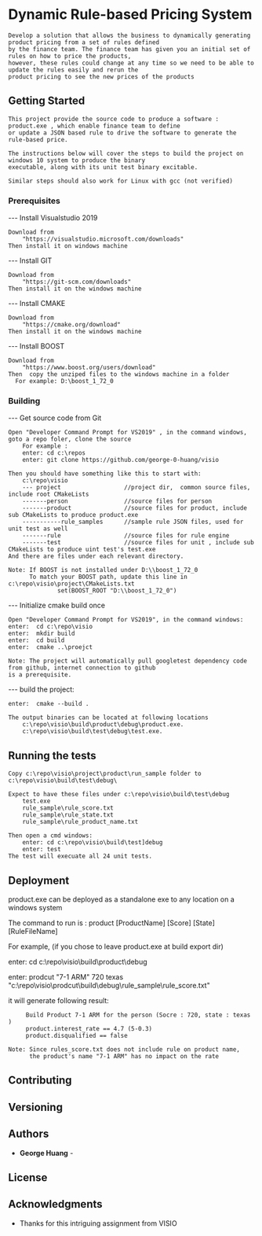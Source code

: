 # Dynamic Rule-based Pricing System

    Develop a solution that allows the business to dynamically generating product pricing from a set of rules defined 
    by the finance team. The finance team has given you an initial set of rules on how to price the products, 
    however, these rules could change at any time so we need to be able to update the rules easily and rerun the 
    product pricing to see the new prices of the products

## Getting Started

    This project provide the source code to produce a software : product.exe , which enable finance team to define 
    or update a JSON based rule to drive the software to generate the rule-based price. 

    The instructions below will cover the steps to build the project on windows 10 system to produce the binary 
    executable, along with its unit test binary excitable.
    
    Similar steps should also work for Linux with gcc (not verified) 

	
### Prerequisites


--- Install Visualstudio 2019

    Download from
        "https://visualstudio.microsoft.com/downloads"       
    Then install it on windows machine
    
--- Install GIT

    Download from
        "https://git-scm.com/downloads"
    Then install it on the windows machine

--- Install CMAKE

    Download from
        "https://cmake.org/download"
    Then install it on the windows machine
	
--- Install BOOST

    Download from
        "https://www.boost.org/users/download"
    Then  copy the unziped files to the windows machine in a folder
	  For example: D:\boost_1_72_0
	

 
### Building


--- Get source code from Git

    Open "Developer Command Prompt for VS2019" , in the command windows, goto a repo foler, clone the source
        For example :
        enter: cd c:\repos
        enter: git clone https://github.com/george-0-huang/visio 
        
    Then you should have something like this to start with:
        c:\repo\visio   
        --- project                  //project dir,  common source files, include root CMakeLists
        -------person                //source files for person
        -------product               //source files for product, include sub CMakeLists to produce product.exe
        -----------rule_samples      //sample rule JSON files, used for unit test as well
        -------rule                  //source files for rule engine
        -------test                  //source files for unit , include sub CMakeLists to produce uint test's test.exe
    And there are files under each relevant directory.

    Note: If BOOST is not installed under D:\\boost_1_72_0
          To match your BOOST path, update this line in c:\repo\visio\project\CMakeLists.txt 
    		      set(BOOST_ROOT "D:\\boost_1_72_0")
            

--- Initialize cmake build once

    Open "Developer Command Prompt for VS2019", in the command windows:
    enter:  cd c:\repo\visio 
    enter:  mkdir build
    enter:  cd build 
    enter:  cmake ..\proejct

    Note: The project will automatically pull googletest dependency code from github, internet connection to github 
    is a prerequisite.
   
--- build the project:
    
    enter:  cmake --build .

    The output binaries can be located at following locations
        c:\repo\visio\build\product\debug\product.exe. 
        c:\repo\visio\build\test\debug\test.exe. 

## Running the tests

    Copy c:\repo\visio\project\product\run_sample folder to c:\repo\visio\build\test\debug\
    
    Expect to have these files under c:\repo\visio\build\test\debug
        test.exe
        rule_sample\rule_score.txt
        rule_sample\rule_state.txt
        rule_sample\rule_product_name.txt

    Then open a cmd windows:
        enter: cd c:\repo\visio\build\test]debug
        enter: test 
    The test will execuate all 24 unit tests.


## Deployment

   product.exe can be deployed as a standalone exe to any location on a windows system

   The command to run is : product [ProductName] [Score] [State] [RuleFileName]

   For example, (if you chose to leave product.exe at build export dir)
   
   
   enter: cd c:\repo\visio\build\product\debug
   
   enter: prodcut "7-1 ARM" 720 texas "c:\repo\visio\prodcut\build\debug\rule_sample\rule_score.txt" 
   
   it will generate following result:
   
   
         Build Product 7-1 ARM for the person (Socre : 720, state : texas )
         product.interest_rate == 4.7 (5-0.3)
         product.disqualified == false

    Note: Since rules_score.txt does not include rule on product name, 
          the product's name "7-1 ARM" has no impact on the rate

## Contributing

## Versioning

## Authors

* **George Huang** -


## License


## Acknowledgments

* Thanks for this intriguing assignment from VISIO
